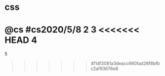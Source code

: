 # css
@cs
#cs2020/5/8
2
3
<<<<<<< HEAD
4
=======
5
>>>>>>> 4f1df3081a3deacc660fad28f8bfbc2af93676e8
